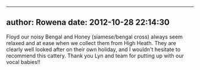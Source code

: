 
---
author: Rowena
date: 2012-10-28 22:14:30
---
Floyd our noisy Bengal and Honey (siamese/bengal cross) always seem relaxed and at ease when we collect them from High Heath. They are clearly well looked after on their own holiday, and I wouldn't hesitate to recommend this cattery. Thank you Lyn and team for putting up with our vocal babies!!

